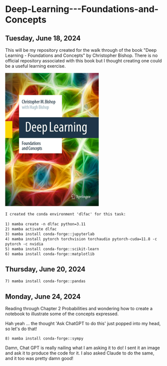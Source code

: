 # Deep-Learning---Foundations-and-Concepts

## Tuesday, June 18, 2024

This will be my repository created for the walk through of the book "Deep Learning - Foundations and Concepts" by Christopher Bishop. There is no official repository associated with this book but I thought creating one could be a useful learning exercise.

<img src="images/Deep-Learning-Foundations-and-Concepts.jpg" alt="Deep Learning - Foundations and Concepts" width="300">


    I created the conda environment 'dlfac' for this task: 

    1) mamba create -n dlfac python=3.11
    2) mamba activate dlfac
    3) mamba install conda-forge::jupyterlab
    4) mamba install pytorch torchvision torchaudio pytorch-cuda=11.8 -c pytorch -c nvidia
    5) mamba install conda-forge::scikit-learn
    6) mamba install conda-forge::matplotlib

## Thursday, June 20, 2024

    7) mamba install conda-forge::pandas

## Monday, June 24, 2024

Reading through Chapter 2 Probabilities and wondering how to create a notebook to illustrate some of the concepts expressed. 

Hah yeah ... the thought 'Ask ChatGPT to do this' just popped into my head, so let's do that!

    8) mamba install conda-forge::sympy

Damn, Chat GPT is really nailing what I am asking it to do! I sent it an image and ask it to produce the code for it. I also asked Claude to do the same, and it too was pretty damn good!